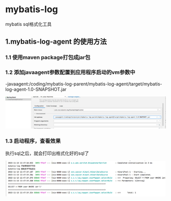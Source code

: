 # mybatis-log
mybatis sql格式化工具
## 1.mybatis-log-agent 的使用方法

### 1.1 使用maven package打包成jar包

### 1.2 添加javaagent参数配置到应用程序启动的vm参数中
-javaagent:/coding/mybatis-log-parent/mybatis-log-agent/target/mybatis-log-agent-1.0-SNAPSHOT.jar

![img.png](doc/springboot-agent-vmoptions.png)

### 1.3 启动程序，查看效果

执行sql之后，就会打印出格式化好的sql了

![img.png](doc/img.png)
